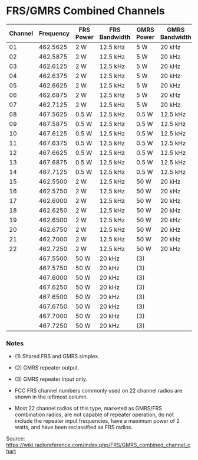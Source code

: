 # FRS/GMRS Combined Channels

| Channel | Frequency | FRS Power | FRS Bandwidth | GMRS Power | GMRS Bandwidth | Notes/Usage |
| ------- | --------- | --------- | ------------- | ---------- | -------------- | ----------- |
| 01 | 462.5625 | 2 W | 12.5 kHz | 5 W | 20 kHz | (1) |
| 02 | 462.5875 | 2 W | 12.5 kHz | 5 W | 20 kHz | (1) |
| 03 | 462.6125 | 2 W | 12.5 kHz | 5 W | 20 kHz | (1) |
| 04 | 462.6375 | 2 W | 12.5 kHz | 5 W | 20 kHz | (1) |
| 05 | 462.6625 | 2 W | 12.5 kHz | 5 W | 20 kHz | (1) |
| 06 | 462.6875 | 2 W | 12.5 kHz | 5 W | 20 kHz | (1) |
| 07 | 462.7125 | 2 W | 12.5 kHz | 5 W | 20 kHz | (1) |
| 08 | 467.5625 | 0.5 W | 12.5 kHz | 0.5 W | 12.5 kHz | (1) |
| 09 | 467.5875 | 0.5 W | 12.5 kHz | 0.5 W | 12.5 kHz | (1) |
| 10 | 467.6125 | 0.5 W | 12.5 kHz | 0.5 W | 12.5 kHz | (1) |
| 11 | 467.6375 | 0.5 W | 12.5 kHz | 0.5 W | 12.5 kHz | (1) |
| 12 | 467.6625 | 0.5 W | 12.5 kHz | 0.5 W | 12.5 kHz | (1) |
| 13 | 467.6875 | 0.5 W | 12.5 kHz | 0.5 W | 12.5 kHz | (1) |
| 14 | 467.7125 | 0.5 W | 12.5 kHz | 0.5 W | 12.5 kHz | (1) |
| 15 | 462.5500 | 2 W | 12.5 kHz | 50 W | 20 kHz | (1) (2) |
| 16 | 462.5750 | 2 W | 12.5 kHz | 50 W | 20 kHz | (1) (2) |
| 17 | 462.6000 | 2 W | 12.5 kHz | 50 W | 20 kHz | (1) (2) |
| 18 | 462.6250 | 2 W | 12.5 kHz | 50 W | 20 kHz | (1) (2) |
| 19 | 462.6500 | 2 W | 12.5 kHz | 50 W | 20 kHz | (1) (2) |
| 20 | 462.6750 | 2 W | 12.5 kHz | 50 W | 20 kHz | (1) (2) |
| 21 | 462.7000 | 2 W | 12.5 kHz | 50 W | 20 kHz | (1) (2) |
| 22 | 462.7250 | 2 W | 12.5 kHz | 50 W | 20 kHz | (1) (2) |
| | 467.5500 | 50 W | 20 kHz | (3) |
| | 467.5750 | 50 W | 20 kHz | (3) |
| | 467.6000 | 50 W | 20 kHz | (3) |
| | 467.6250 | 50 W | 20 kHz | (3) |
| | 467.6500 | 50 W | 20 kHz | (3) |
| | 467.6750 | 50 W | 20 kHz | (3) |
| | 467.7000 | 50 W | 20 kHz | (3) |
| | 467.7250 | 50 W | 20 kHz | (3) |

### Notes
* (1) Shared FRS and GMRS simplex.
* (2) GMRS repeater output.
* (3) GMRS repeater input only.

* FCC FRS channel numbers commonly used on 22 channel radios are shown in the leftmost column.
* Most 22 channel radios of this type, marketed as GMRS/FRS combination radios, are not capable of repeater operation, do not include the repeater input frequencies, have a maximum power of 2 watts, and have been reclassified as FRS radios.

Source: https://wiki.radioreference.com/index.php/FRS/GMRS_combined_channel_chart
